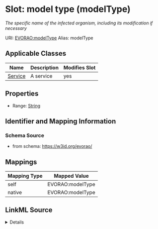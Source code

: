 

# Slot: model type (modelType) 


_The specific name of the infected organism, including its modification if necessary_





URI: [EVORAO:modelType](https://w3id.org/evorao/modelType)
Alias: modelType

<!-- no inheritance hierarchy -->





## Applicable Classes

| Name | Description | Modifies Slot |
| --- | --- | --- |
| [Service](Service.md) | A service |  yes  |







## Properties

* Range: [String](String.md)





## Identifier and Mapping Information







### Schema Source


* from schema: https://w3id.org/evorao/




## Mappings

| Mapping Type | Mapped Value |
| ---  | ---  |
| self | EVORAO:modelType |
| native | EVORAO:modelType |




## LinkML Source

<details>
```yaml
name: modelType
description: The specific name of the infected organism, including its modification
  if necessary
title: model type
from_schema: https://w3id.org/evorao/
rank: 1000
alias: modelType
domain_of:
- Service
range: string
required: false
multivalued: false

```
</details>